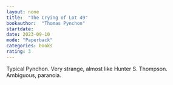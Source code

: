 ```yaml
---
layout: none
title:  "The Crying of Lot 49"
bookauthor:  "Thomas Pynchon"
startdate: 
date: 2023-09-10
mode: "Paperback"
categories: books
rating: 3
---
```


Typical Pynchon. Very strange, almost like Hunter S. Thompson. Ambiguous, paranoia.

